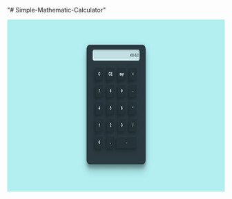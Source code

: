 "# Simple-Mathematic-Calculator" 
<div align="center">
   <img src="Math calculator.jpeg" height="400" alt="Screenshot"/> 
</div>

